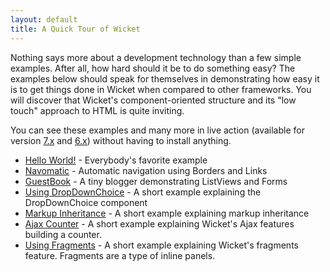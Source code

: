 ```yaml
---
layout: default
title: A Quick Tour of Wicket
---
```

Nothing says more about a development technology than a few simple examples.
After all, how hard should it be to do something easy? The examples below
should speak for themselves in demonstrating how easy it is to get things done
in Wicket when compared to other frameworks. You will discover that Wicket's
component-oriented structure and its "low touch" approach to HTML is quite
inviting.

You can see these examples and many more in live
action (available for version [7.x](http://examples7x.wicket.apache.org/index.html) and [6.x](http://examples6x.wicket.apache.org/index.html)) without having to install anything.

* [Hello World!](helloworld.html) - Everybody's favorite example
* [Navomatic](navomatic.html) - Automatic navigation using Borders and Links
* [GuestBook](guestbook.html) - A tiny blogger demonstrating ListViews and
  Forms
* [Using DropDownChoice](dropdownchoice.html) - A short example explaining the
  DropDownChoice component
* [Markup Inheritance](markupinheritance.html) - A short example explaining
  markup inheritance
* [Ajax Counter](ajaxcounter.html) - A short example explaining Wicket's Ajax
  features building a counter.
* [Using Fragments](usingfragments.html) - A short example explaining Wicket's
  fragments feature. Fragments are a type of inline panels.
